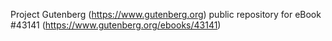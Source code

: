 Project Gutenberg (https://www.gutenberg.org) public repository for eBook #43141 (https://www.gutenberg.org/ebooks/43141)
